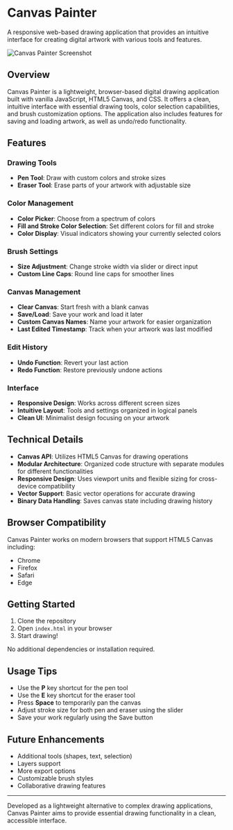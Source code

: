 # Canvas Painter

A responsive web-based drawing application that provides an intuitive interface for creating digital artwork with various tools and features.

![Canvas Painter Screenshot](https://via.placeholder.com/800x450)

## Overview

Canvas Painter is a lightweight, browser-based digital drawing application built with vanilla JavaScript, HTML5 Canvas, and CSS. It offers a clean, intuitive interface with essential drawing tools, color selection capabilities, and brush customization options. The application also includes features for saving and loading artwork, as well as undo/redo functionality.

## Features

### Drawing Tools
- **Pen Tool**: Draw with custom colors and stroke sizes
- **Eraser Tool**: Erase parts of your artwork with adjustable size

### Color Management
- **Color Picker**: Choose from a spectrum of colors
- **Fill and Stroke Color Selection**: Set different colors for fill and stroke
- **Color Display**: Visual indicators showing your currently selected colors

### Brush Settings
- **Size Adjustment**: Change stroke width via slider or direct input
- **Custom Line Caps**: Round line caps for smoother lines

### Canvas Management
- **Clear Canvas**: Start fresh with a blank canvas
- **Save/Load**: Save your work and load it later
- **Custom Canvas Names**: Name your artwork for easier organization
- **Last Edited Timestamp**: Track when your artwork was last modified

### Edit History
- **Undo Function**: Revert your last action
- **Redo Function**: Restore previously undone actions

### Interface
- **Responsive Design**: Works across different screen sizes
- **Intuitive Layout**: Tools and settings organized in logical panels
- **Clean UI**: Minimalist design focusing on your artwork

## Technical Details

- **Canvas API**: Utilizes HTML5 Canvas for drawing operations
- **Modular Architecture**: Organized code structure with separate modules for different functionalities
- **Responsive Design**: Uses viewport units and flexible sizing for cross-device compatibility
- **Vector Support**: Basic vector operations for accurate drawing
- **Binary Data Handling**: Saves canvas state including drawing history

## Browser Compatibility

Canvas Painter works on modern browsers that support HTML5 Canvas including:
- Chrome
- Firefox
- Safari
- Edge

## Getting Started

1. Clone the repository
2. Open `index.html` in your browser
3. Start drawing!

No additional dependencies or installation required.

## Usage Tips

- Use the **P** key shortcut for the pen tool
- Use the **E** key shortcut for the eraser tool
- Press **Space** to temporarily pan the canvas
- Adjust stroke size for both pen and eraser using the slider
- Save your work regularly using the Save button

## Future Enhancements

- Additional tools (shapes, text, selection)
- Layers support
- More export options
- Customizable brush styles
- Collaborative drawing features

---

Developed as a lightweight alternative to complex drawing applications, Canvas Painter aims to provide essential drawing functionality in a clean, accessible interface.
